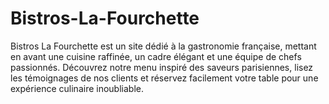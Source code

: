 # Bistros-La-Fourchette
Bistros La Fourchette est un site dédié à la gastronomie française, mettant en avant une cuisine raffinée, un cadre élégant et une équipe de chefs passionnés. Découvrez notre menu inspiré des saveurs parisiennes, lisez les témoignages de nos clients et réservez facilement votre table pour une expérience culinaire inoubliable. 
